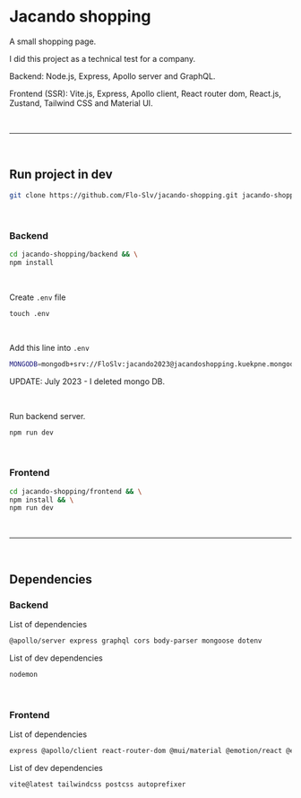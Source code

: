 # Jacando shopping
A small shopping page.

I did this project as a technical test for a company.

Backend: Node.js, Express, Apollo server and GraphQL.

Frontend (SSR): Vite.js, Express, Apollo client, React router dom, React.js, Zustand, Tailwind CSS and Material UI.

<br />

---


<br />

## Run project in dev
```sh
git clone https://github.com/Flo-Slv/jacando-shopping.git jacando-shopping
```

<br />

### Backend
```sh
cd jacando-shopping/backend && \
npm install
```

<br />

Create `.env` file
```env
touch .env
```

<br />

Add this line into `.env`
```sh
MONGODB=mongodb+srv://FloSlv:jacando2023@jacandoshopping.kuekpne.mongodb.net/jacando-shopping?retryWrites=true&w=majority
```

UPDATE: July 2023 - I deleted mongo DB.

<br />

Run backend server.
```sh
npm run dev
```

<br />

### Frontend
```sh
cd jacando-shopping/frontend && \
npm install && \
npm run dev
```

<br />

---

<br />

## Dependencies
### Backend
List of dependencies
```sh
@apollo/server express graphql cors body-parser mongoose dotenv
```

List of dev dependencies
```sh
nodemon
```

<br />

### Frontend
List of dependencies
```sh
express @apollo/client react-router-dom @mui/material @emotion/react @emotion/styled clsx zustand
```

List of dev dependencies
```sh
vite@latest tailwindcss postcss autoprefixer
```

